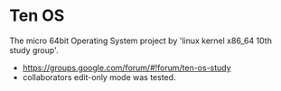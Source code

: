 Ten OS
===

The micro 64bit Operating System project by 'linux kernel x86_64 10th study group'.

- https://groups.google.com/forum/#!forum/ten-os-study
- collaborators edit-only mode was tested.
